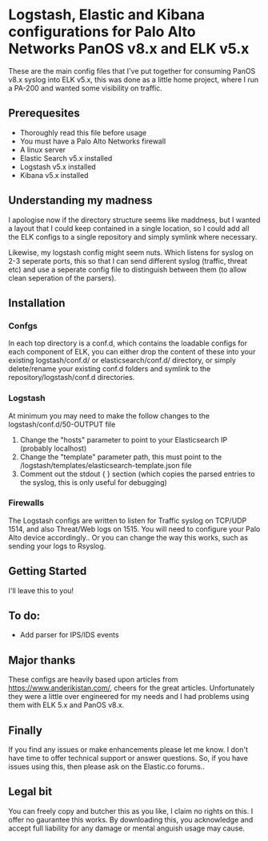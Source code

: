 # Logstash, Elastic and Kibana configurations for Palo Alto Networks PanOS v8.x and ELK v5.x

These are the main config files that I've put together for consuming PanOS v8.x syslog into ELK v5.x, this was done as a little home project, where I run a PA-200 and wanted some visibility on traffic. 

## Prerequesites

* Thoroughly read this file before usage
* You must have a Palo Alto Networks firewall
* A linux server 
* Elastic Search v5.x installed
* Logstash v5.x installed
* Kibana v5.x installed

## Understanding my madness
I apologise now if the directory structure seems like maddness, but I wanted a layout that I could keep contained in a single location, so I could add all the ELK configs to a single repository and simply symlink where necessary.

Likewise, my logstash config might seem nuts. Which listens for syslog on 2-3 seperate ports, this so that I can send different syslog (traffic, threat etc) and use a seperate config file to distinguish between them (to allow clean seperation of the parsers).

## Installation
### Confgs
In each top directory is a conf.d, which contains the loadable configs for each component of ELK, you can either drop the content of these into your existing logstash/conf.d/ or elasticsearch/conf.d/ directory, or simply delete/rename your existing conf.d folders and symlink to the repository/logstash/conf.d directories.

### Logstash
At minimum you may need to make the follow changes to the logstash/conf.d/50-OUTPUT file
1. Change the "hosts" parameter to point to your Elasticsearch IP (probably localhost)
2. Change the "template" parameter path, this must point to the /logstash/templates/elasticsearch-template.json file 
3. Comment out the stdout { } section (which copies the parsed entries to the syslog, this is only useful for debugging)

### Firewalls
The Logstash configs are written to listen for Traffic syslog on TCP/UDP 1514, and also Threat/Web logs on 1515. You will need to configure your Palo Alto device accordingly.. Or you can change the way this works, such as sending your logs to Rsyslog.

## Getting Started
I'll leave this to you!


## To do:
- Add parser for IPS/IDS events

## Major thanks

These configs are heavily based upon articles from https://www.anderikistan.com/, cheers for the great articles. Unfortunately they were a little over engineered for my needs and I had problems using them with ELK 5.x and PanOS v8.x.

## Finally
If you find any issues or make enhancements please let me know. I don't have time to offer technical support or answer questions. So, if you have issues using this, then please ask on the Elastic.co forums..

## Legal bit
You can freely copy and butcher this as you like, I claim no rights on this. I offer no gaurantee this works. By downloading this, you acknowledge and accept full liability for any damage or mental anguish usage may cause.
